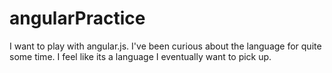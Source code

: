 # angularPractice
I want to play with angular.js.  I've been curious about the language for quite some time.  I feel like its a language I eventually want to pick up.  

